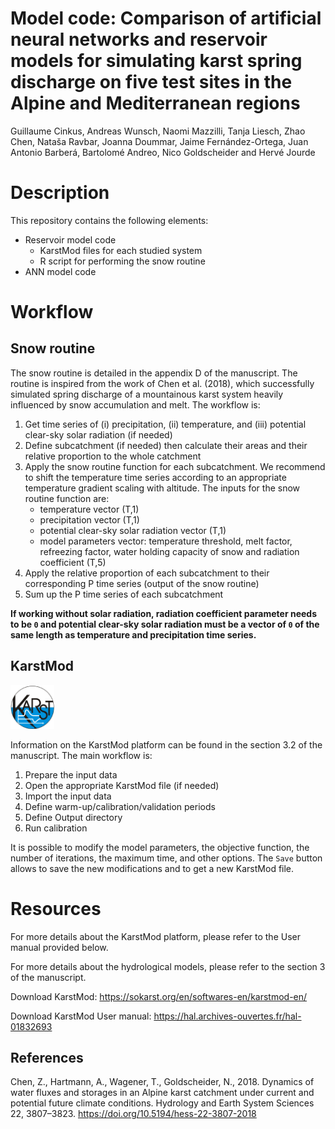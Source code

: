 Model code: Comparison of artificial neural networks and reservoir
models for simulating karst spring discharge on five test sites in the
Alpine and Mediterranean regions
================
Guillaume Cinkus, Andreas Wunsch, Naomi Mazzilli, Tanja Liesch, Zhao
Chen, Nataša Ravbar, Joanna Doummar, Jaime Fernández-Ortega, Juan
Antonio Barberá, Bartolomé Andreo, Nico Goldscheider and Hervé Jourde

# Description

This repository contains the following elements:

-   Reservoir model code
    -   KarstMod files for each studied system
    -   R script for performing the snow routine
-   ANN model code

# Workflow

## Snow routine

The snow routine is detailed in the appendix D of the manuscript. The
routine is inspired from the work of Chen et al. (2018), which
successfully simulated spring discharge of a mountainous karst system
heavily influenced by snow accumulation and melt. The workflow is:

1.  Get time series of (i) precipitation, (ii) temperature, and (iii)
    potential clear-sky solar radiation (if needed)
2.  Define subcatchment (if needed) then calculate their areas and their
    relative proportion to the whole catchment
3.  Apply the snow routine function for each subcatchment. We recommend
    to shift the temperature time series according to an appropriate
    temperature gradient scaling with altitude. The inputs for the snow
    routine function are:
    -   temperature vector (T,1)
    -   precipitation vector (T,1)
    -   potential clear-sky solar radiation vector (T,1)
    -   model parameters vector: temperature threshold, melt factor,
        refreezing factor, water holding capacity of snow and radiation
        coefficient (T,5)
4.  Apply the relative proportion of each subcatchment to their
    corresponding P time series (output of the snow routine)
5.  Sum up the P time series of each subcatchment

**If working without solar radiation, radiation coefficient parameter
needs to be `0` and potential clear-sky solar radiation must be a vector
of `0` of the same length as temperature and precipitation time
series.**

## KarstMod

<img src="data/karstmod.png" width="70" />

Information on the KarstMod platform can be found in the section 3.2 of
the manuscript. The main workflow is:

1.  Prepare the input data
2.  Open the appropriate KarstMod file (if needed)
3.  Import the input data
4.  Define warm-up/calibration/validation periods
5.  Define Output directory
6.  Run calibration

It is possible to modify the model parameters, the objective function,
the number of iterations, the maximum time, and other options. The
`Save` button allows to save the new modifications and to get a new
KarstMod file.

# Resources

For more details about the KarstMod platform, please refer to the User
manual provided below.

For more details about the hydrological models, please refer to the
section 3 of the manuscript.

Download KarstMod: <https://sokarst.org/en/softwares-en/karstmod-en/>

Download KarstMod User manual:
<https://hal.archives-ouvertes.fr/hal-01832693>

## References

Chen, Z., Hartmann, A., Wagener, T., Goldscheider, N., 2018. Dynamics of
water fluxes and storages in an Alpine karst catchment under current and
potential future climate conditions. Hydrology and Earth System Sciences
22, 3807–3823. <https://doi.org/10.5194/hess-22-3807-2018>
